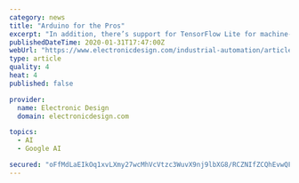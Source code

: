 ```yaml
---
category: news
title: "Arduino for the Pros"
excerpt: "In addition, there’s support for TensorFlow Lite for machine-learning applications. The IDE has GIT support built-in. The tools are also managed via a command line interface (CLI). This allows for integration with third-party tools. No single module can address all of the computing needs of developers, and the Portenta H7 doesn’t try to ..."
publishedDateTime: 2020-01-31T17:47:00Z
webUrl: "https://www.electronicdesign.com/industrial-automation/article/21121852/arduino-for-the-pros"
type: article
quality: 4
heat: 4
published: false

provider:
  name: Electronic Design
  domain: electronicdesign.com

topics:
  - AI
  - Google AI

secured: "oFfMdLaEIkOq1xvLXmy27wcMhVcVtzc3WuvX9nj9lbXG8/RCZNIfZCQhEvwQFu29EkmQSSRcjRAXgEHvcmTuZqtslpRl5e0Amyuow0y8IPJpwAQGlha88+fhiuImGHxc6gRVhd+3ANrjoc9z+fZ76tGnkbgT7v4cowHTht5xa9P9s1RCUfkCpy9I7zcXDIAVEiUU8j9trkVolGoO2Ps8l4PV3BZJVBy51RsQ/BH0dLO7D6AJWMbINKqknvYeJIUGpD/KoxAo84ebUvXgJqRiQ9o/neaVd7m7DnfModegDTUFA1dhGG+yKDqS2d7gB0/NF0zxwegSMixRmj7DMiB0mJQt95IMTPvv+USyxzsaIdllsRv3niC1UQNr+3sYNJQWK5W0SNlnbLpZ5+EGyD4IFV63N2Z9qqoaf4U8QEEhthdyNK7C4tkvRTJJYx1dPtUTnF/deaRn+zp0sOANSaYxFdz+KOAtfidely3qI/SjGRQ=;3jBJP9UpHQvcPipSZSyo3w=="
---
```



